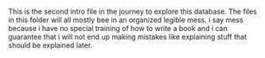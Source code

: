 This is the second intro file in the journey to explore this database. The files in this folder will all mostly bee in an organized legible mess. i say mess because i have no special training of how to write a book and i can guarantee that i will not end up making mistakes like explaining stuff that should be explained later.